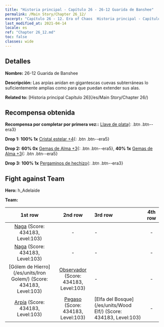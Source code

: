 ```yaml
---
title: "Historia principal - Capítulo 26 - 26-12 Guarida de Banshee"
permalink: /Main Story/Chapter 26_12/
excerpt: "Capítulo 26 - 12. Era of Chaos  Historia principal - Capítulo 26_12. 26-12 Guarida de Banshee"
last_modified_at: 2021-04-14
locale: es
ref: "Chapter 26_12.md"
toc: false
classes: wide
---
```


## Detalles

 **Nombre:** 26-12 Guarida de Banshee

 **Descripción:** Las arpías anidan en gigantescas cuevas subterráneas lo suficientemente amplias como para que puedan extender sus alas.

 **Related to:** [Historia principal Capítulo 26](/es/Main Story/Chapter 26/)

## Recompensa obtenida

 **Recompensa por completar por primera vez::** [Llave de plata](/es/Items/con_693/){: .btn .btn--era3}

 **Drop 1:** **100% 1x** [Cristal estelar +4](/es/Items/mat_94/){: .btn .btn--era5}

 **Drop 2:** **60% 0x** [Gemas de Alma +3](/es/Items/mat_86/){: .btn .btn--era5}, **40% 1x** [Gemas de Alma +3](/es/Items/mat_86/){: .btn .btn--era5}

 **Drop 3:** **100% 1x** [Pergaminos de hechizo](/es/Items/con_694/){: .btn .btn--era3}


## Fight against Team
 **Hero:** h_Adelaide

 **Team:**


  | 1st row | 2nd row | 3rd row | 4th row |
  |:----:|:----:|:----|:----:|
  | [Naga](/es/units/Naga/) (Score: 434183, Level:103)  | - | - | - |
  | [Naga](/es/units/Naga/) (Score: 434183, Level:103)  | - | - | - |
  | [Gólem de Hierro](/es/units/Iron Golem/) (Score: 434183, Level:103)  | [Observador](/es/units/Beholder/) (Score: 434183, Level:103)  | - | - |
  | [Arpía](/es/units/Harpy/) (Score: 434183, Level:103)  | [Pegaso](/es/units/Pegasus/) (Score: 434183, Level:103)  | [Elfa del Bosque](/es/units/Wood Elf/) (Score: 434183, Level:103)  | - |


